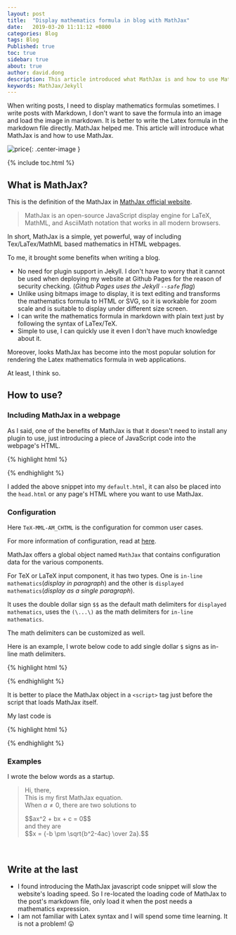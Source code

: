 ```yaml
---
layout: post
title:  "Display mathematics formula in blog with MathJax"
date:   2019-03-20 11:11:12 +0800
categories: Blog
tags: Blog
Published: true
toc: true
sidebar: true
about: true
author: david.dong
description: This article introduced what MathJax is and how to use MathJax.
keywords: MathJax/Jekyll
---
```

When writing posts, I need to display mathematics formulas sometimes. I write posts with Markdown, I don't want to save the formula into an image and load the image in markdown. It is better to write the Latex formula in the markdown file directly. MathJax helped me. This article will introduce what MathJax is and how to use MathJax.

![price]({{site.cdn_baseurl}}/assets/image/blog-mathjax-01.png){: .center-image }

{% include toc.html %}

## What is MathJax?

This is the definition of the MathJax in [MathJax official website](https://www.mathjax.org/). 

> MathJax is an open-source JavaScript display engine for LaTeX, MathML, and AsciiMath notation that works in all modern browsers.

In short, MathJax is a simple, yet powerful, way of including Tex/LaTex/MathML based mathematics in HTML webpages.

To me, it brought some benefits when writing a blog.

- No need for plugin support in Jekyll. I don't have to worry that it cannot be used when deploying my website at Github Pages for the reason of security checking. (*Github Pages uses the Jekyll `--safe` flag*) 
- Unlike using bitmaps image to display, it is text editing and transforms the mathematics formula to HTML or SVG, so it is workable for zoom scale and is suitable to display under different size screen.
- I can write the mathematics formula in markdown with plain text just by following the syntax of LaTex/TeX.
- Simple to use, I can quickly use it even I don't have much knowledge about it. 

Moreover, looks MathJax has become into the most popular solution for rendering the Latex mathematics formula in web applications. 

At least, I think so.

## How to use?

### Including MathJax in a webpage
As I said, one of the benefits of MathJax is that it doesn't need to install any plugin to use, just introducing a piece of JavaScript code into the webpage's HTML.

{% highlight html %}
<script type="text/javascript" async src="//cdn.mathjax.org/mathjax/latest/MathJax.js?config=TeX-MML-AM_CHTML">
</script>
{% endhighlight %}

I added the above snippet into my `default.html`, it can also be placed into the `head.html` or any page's HTML where you want to use MathJax.


### Configuration

Here `TeX-MML-AM_CHTML` is the configuration for common user cases.

<div class = "post-note info">
  <div class = "header"></div>
  	<div class = "body">
		<p>For more information of configuration, read at <a href = "https://docs.mathjax.org/en/latest/web/configuration.html">here</a>.
		</p>
  	</div>
</div>

MathJax offers a global object named `MathJax` that contains configuration data for the various components.

For TeX or LaTeX input component, it has two types. One is `in-line mathematics`(*display in paragraph*) and the other is `displayed mathematics`(*display as a single paragraph*).

It uses the double dollar sign `$$` as the default math delimiters for `displayed mathematics`, uses the `(\...\)` as the math delimiters for `in-line mathematics`.

The math delimiters can be customized as well.
 
Here is an example, I wrote below code to add single dollar `$` signs as in-line math delimiters.

{% highlight html %}
<script type="text/x-mathjax-config">
  MathJax.Hub.Config({tex2jax: {inlineMath: [['$','$'], ['\\(','\\)']]}});
</script>
{% endhighlight %}

It is better to place the MathJax object in a `<script>` tag just before the script that loads MathJax itself. 

My last code is 

{% highlight html %}
<script type="text/x-mathjax-config">
  MathJax.Hub.Config({tex2jax: {inlineMath: [['$','$'], ['\\(','\\)']]}});
</script>
<script type="text/javascript" async src="//cdn.mathjax.org/mathjax/latest/MathJax.js?config=TeX-MML-AM_CHTML">
</script>
{% endhighlight %}


### Examples

I wrote the below words as a startup.

> Hi, there,     
> This is my first MathJax equation.    
> When $a \ne 0$, there are two solutions to    
> <div>$$ax^2 + bx + c = 0$$</div>     
> and they are    
> <div>$$x = {-b \pm \sqrt{b^2-4ac} \over 2a}.$$</div>

<br>

## Write at the last

+ I found introducing the MathJax javascript code snippet will slow the website's loading speed. So I re-located the loading code of MathJax to the post's markdown file, only load it when the post needs a mathematics expression.  
+ I am not familiar with Latex syntax and I will spend some time learning. It is not a problem!  😛

<script type="text/javascript" async src="//cdn.mathjax.org/mathjax/latest/MathJax.js?config=TeX-MML-AM_CHTML">
</script>
<script type="text/x-mathjax-config">
  MathJax.Hub.Config({tex2jax: {
			skipTags: ['script', 'noscript', 'style', 'textarea', 'pre'],
			inlineMath: [['$','$'], ['\\(','\\)']]
		}
	});
</script>